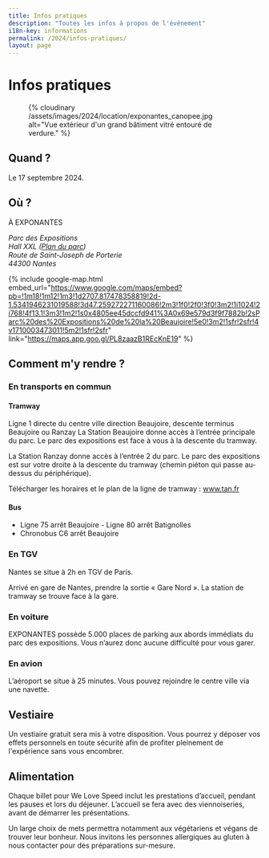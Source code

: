 ```yaml
---
title: Infos pratiques
description: "Toutes les infos à propos de l'événement"
i18n-key: informations
permalink: /2024/infos-pratiques/
layout: page
---
```


# Infos pratiques

<figure>
  {% cloudinary /assets/images/2024/location/exponantes_canopee.jpg alt="Vue extérieur d'un grand bâtiment vitré entouré de verdure." %}
</figure>

## Quand ?

Le 17 septembre 2024.

## Où ?

À EXPONANTES

<address>
  Parc des Expositions<br>
  Hall XXL (<a href="https://www.exponantes.com/system/page_attachments/384/attachments/original_expn-plan-hd01.pdf" target="_blank" rel="noopener">Plan du parc</a>)<br>
  Route de Saint-Joseph de Porterie<br>
  44300 Nantes
</address>

{% include google-map.html embed_url="https://www.google.com/maps/embed?pb=!1m18!1m12!1m3!1d2707.817478358819!2d-1.5341946231019588!3d47.259272271160086!2m3!1f0!2f0!3f0!3m2!1i1024!2i768!4f13.1!3m3!1m2!1s0x4805ee45dccfd941%3A0x69e579d3f9f7882b!2sParc%20des%20Expositions%20de%20la%20Beaujoire!5e0!3m2!1sfr!2sfr!4v1710003473011!5m2!1sfr!2sfr" link="https://maps.app.goo.gl/PL8zaazB1REcKnE19" %}

## Comment m'y rendre ?

### En transports en commun

#### **Tramway**

Ligne 1 directe du centre ville direction Beaujoire, descente terminus Beaujoire ou Ranzay La Station Beaujoire donne accès à l’entrée principale du parc. Le parc des expositions est face à vous à la descente du tramway.

La Station Ranzay donne accès à l’entrée 2 du parc. Le parc des expositions est sur votre droite à la descente du tramway (chemin piéton qui passe au-dessus du périphérique).

Télécharger les horaires et le plan de la ligne de tramway : <a href="https://www.tan.fr">www.tan.fr</a>

#### **Bus**

* Ligne 75 arrêt Beaujoire - Ligne 80 arrêt Batignolles
* Chronobus C6 arrêt Beaujoire

### En TGV

Nantes se situe à 2h en TGV de Paris.

Arrivé en gare de Nantes, prendre la sortie « Gare Nord ». La station de tramway se trouve face à la gare. 

### En voiture

EXPONANTES possède 5.000 places de parking aux abords immédiats du parc des expositions. Vous n’aurez donc aucune difficulté pour vous garer.

### En avion

L’aéroport se situe à 25 minutes. Vous pouvez rejoindre le centre ville via une navette.

## Vestiaire

Un vestiaire gratuit sera mis à votre disposition. Vous pourrez y déposer vos effets personnels en toute sécurité afin de profiter pleinement de l'expérience sans vous encombrer.

## Alimentation

Chaque billet pour We Love Speed inclut les prestations d’accueil, pendant les pauses et lors du déjeuner. L’accueil se fera avec des viennoiseries, avant de démarrer les présentations.

Un large choix de mets permettra notamment aux végétariens et végans de trouver leur bonheur. Nous invitons les personnes allergiques au gluten à nous contacter pour des préparations sur-mesure.
